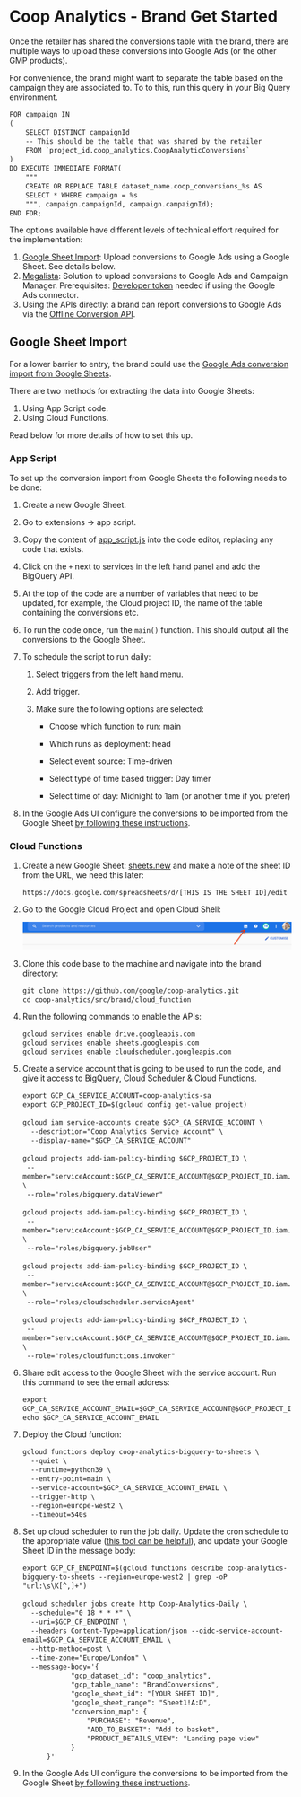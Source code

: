 # Coop Analytics - Brand Get Started

Once the retailer has shared the conversions table with the brand, there are
multiple ways to upload these conversions into Google Ads (or the other GMP
products).

For convenience, the brand might want to separate the table based on the
campaign they are associated to. To to this, run this query in your Big Query
environment.

```
FOR campaign IN
(
    SELECT DISTINCT campaignId
    -- This should be the table that was shared by the retailer
    FROM `project_id.coop_analytics.CoopAnalyticConversions`
)
DO EXECUTE IMMEDIATE FORMAT(
    """
    CREATE OR REPLACE TABLE dataset_name.coop_conversions_%s AS
    SELECT * WHERE campaign = %s
    """, campaign.campaignId, campaign.campaignId);
END FOR;
```

The options available have different levels of technical effort required for the
implementation:

1.  [Google Sheet Import](#Google-Sheet-Import): Upload conversions to Google
    Ads using a Google Sheet. See details below.
2.  [Megalista](https://github.com/google/megalista): Solution to upload
    conversions to Google Ads and Campaign Manager. Prerequisites:
    [Developer token](https://developers.google.com/google-ads/api/docs/first-call/dev-token)
    needed if using the Google Ads connector.
3.  Using the APIs directly: a brand can report conversions to Google Ads via
    the
    [Offline Conversion API](https://developers.google.com/google-ads/api/docs/samples/upload-offline-conversion).

## Google Sheet Import

For a lower barrier to entry, the brand could use the
[Google Ads conversion import from Google Sheets](https://support.google.com/google-ads/answer/7014069?hl=en-GB).

There are two methods for extracting the data into Google Sheets:

1.  Using App Script code.
2.  Using Cloud Functions.

Read below for more details of how to set this up.

### App Script

To set up the conversion import from Google Sheets the following needs to be
done:

1.  Create a new Google Sheet.

1.  Go to extensions -> app script.

1.  Copy the content of [app_script.js](../src/brand/app_script/code.js) into
    the code editor, replacing any code that exists.

1.  Click on the `+` next to services in the left hand panel and add the
    BigQuery API.

1.  At the top of the code are a number of variables that need to be updated,
    for example, the Cloud project ID, the name of the table containing the
    conversions etc.

1.  To run the code once, run the `main()` function. This should output all the
    conversions to the Google Sheet.

1.  To schedule the script to run daily:

    1.  Select triggers from the left hand menu.

    1.  Add trigger.

    1.  Make sure the following options are selected:

        -   Choose which function to run: main

        -   Which runs as deployment: head

        -   Select event source: Time-driven

        -   Select type of time based trigger: Day timer

        -   Select time of day: Midnight to 1am (or another time if you prefer)

1.  In the Google Ads UI configure the conversions to be imported from the
    Google Sheet
    [by following these instructions](https://support.google.com/google-ads/answer/7014069?hl=en-GB).

### Cloud Functions

1.  Create a new Google Sheet: [sheets.new](http://sheets.new) and make a note
    of the sheet ID from the URL, we need this later:

    ```
    https://docs.google.com/spreadsheets/d/[THIS IS THE SHEET ID]/edit
    ```

1.  Go to the Google Cloud Project and open Cloud Shell:

    ![Cloud Shell Button](images/cloud_shell.png)

1.  Clone this code base to the machine and navigate into the brand directory:

    ```
    git clone https://github.com/google/coop-analytics.git
    cd coop-analytics/src/brand/cloud_function
    ```

1.  Run the following commands to enable the APIs:

    ```
    gcloud services enable drive.googleapis.com
    gcloud services enable sheets.googleapis.com
    gcloud services enable cloudscheduler.googleapis.com
    ```

1.  Create a service account that is going to be used to run the code, and give
    it access to BigQuery, Cloud Scheduler & Cloud Functions.

    ```
    export GCP_CA_SERVICE_ACCOUNT=coop-analytics-sa
    export GCP_PROJECT_ID=$(gcloud config get-value project)

    gcloud iam service-accounts create $GCP_CA_SERVICE_ACCOUNT \
      --description="Coop Analytics Service Account" \
      --display-name="$GCP_CA_SERVICE_ACCOUNT"

    gcloud projects add-iam-policy-binding $GCP_PROJECT_ID \
     --member="serviceAccount:$GCP_CA_SERVICE_ACCOUNT@$GCP_PROJECT_ID.iam.gserviceaccount.com" \
     --role="roles/bigquery.dataViewer"

    gcloud projects add-iam-policy-binding $GCP_PROJECT_ID \
     --member="serviceAccount:$GCP_CA_SERVICE_ACCOUNT@$GCP_PROJECT_ID.iam.gserviceaccount.com" \
     --role="roles/bigquery.jobUser"

    gcloud projects add-iam-policy-binding $GCP_PROJECT_ID \
     --member="serviceAccount:$GCP_CA_SERVICE_ACCOUNT@$GCP_PROJECT_ID.iam.gserviceaccount.com" \
     --role="roles/cloudscheduler.serviceAgent"

    gcloud projects add-iam-policy-binding $GCP_PROJECT_ID \
     --member="serviceAccount:$GCP_CA_SERVICE_ACCOUNT@$GCP_PROJECT_ID.iam.gserviceaccount.com" \
     --role="roles/cloudfunctions.invoker"
    ```

1.  Share edit access to the Google Sheet with the service account. Run this
    command to see the email address:

    ```
    export GCP_CA_SERVICE_ACCOUNT_EMAIL=$GCP_CA_SERVICE_ACCOUNT@$GCP_PROJECT_ID.iam.gserviceaccount.com
    echo $GCP_CA_SERVICE_ACCOUNT_EMAIL
    ```

1.  Deploy the Cloud function:

    ```
    gcloud functions deploy coop-analytics-bigquery-to-sheets \
      --quiet \
      --runtime=python39 \
      --entry-point=main \
      --service-account=$GCP_CA_SERVICE_ACCOUNT_EMAIL \
      --trigger-http \
      --region=europe-west2 \
      --timeout=540s
    ```

1.  Set up cloud scheduler to run the job daily. Update the cron schedule to the
    appropriate value ([this tool can be helpful](https://crontab.guru/)), and
    update your Google Sheet ID in the message body:

    ```
    export GCP_CF_ENDPOINT=$(gcloud functions describe coop-analytics-bigquery-to-sheets --region=europe-west2 | grep -oP "url:\s\K[^,]+")

    gcloud scheduler jobs create http Coop-Analytics-Daily \
      --schedule="0 18 * * *" \
      --uri=$GCP_CF_ENDPOINT \
      --headers Content-Type=application/json --oidc-service-account-email=$GCP_CA_SERVICE_ACCOUNT_EMAIL \
      --http-method=post \
      --time-zone="Europe/London" \
      --message-body='{
                "gcp_dataset_id": "coop_analytics",
                "gcp_table_name": "BrandConversions",
                "google_sheet_id": "[YOUR SHEET ID]",
                "google_sheet_range": "Sheet1!A:D",
                "conversion_map": {
                    "PURCHASE": "Revenue",
                    "ADD_TO_BASKET": "Add to basket",
                    "PRODUCT_DETAILS_VIEW": "Landing page view"
                }
          }'
    ```

1.  In the Google Ads UI configure the conversions to be imported from the
    Google Sheet
    [by following these instructions](https://support.google.com/google-ads/answer/7014069?hl=en-GB).
